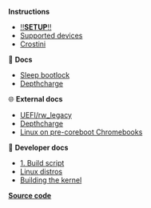 **Instructions**
  
  - [‼️**SETUP**‼️](/)
  - [Supported devices](/pages/devices)
  - [Crostini](/pages/crostini.md)

📖 **Docs**

  - [Sleep bootlock](/pages/bootlock.md)
  - [Depthcharge](/pages/depthcharge.md)

🌐 **External docs**

  - [UEFI/rw_legacy](https://mrchromebox.tech/#bootmodes)
  - [Depthcharge](https://libreboot.org/docs/depthcharge/)
  - [Linux on pre-coreboot Chromebooks](https://github.com/nh2/chrubuntu-anyos)  

📖 **Developer docs**

  - [1. Build script](/dev-pages/build-script.md)
  - [Linux distros](/dev-pages/distros.md)
  - [Building the kernel](/dev-pages/kernel.md)

**[Source code](https://github.com/eupnea-linux/eupnea)**  
